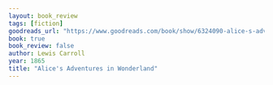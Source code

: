 ```yaml
---
layout: book_review
tags: [fiction]
goodreads_url: "https://www.goodreads.com/book/show/6324090-alice-s-adventures-in-wonderland"
book: true
book_review: false
author: Lewis Carroll
year: 1865
title: "Alice's Adventures in Wonderland"
---
```


